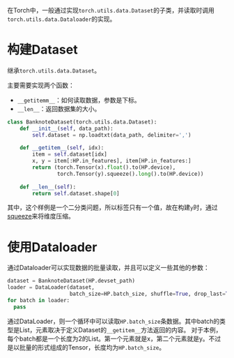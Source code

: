在Torch中，一般通过实现`torch.utils.data.Dataset`的子类，并读取时调用`torch.utils.data.Dataloader`的实现。

# 构建Dataset

继承`torch.utils.data.Dataset`。

主要需要实现两个函数：
- `__getitemm__`：如何读取数据，参数是下标。
- `__len__`：返回数据集的大小。
```python
class BanknoteDataset(torch.utils.data.Dataset):  
    def __init__(self, data_path):  
        self.dataset = np.loadtxt(data_path, delimiter=',')  
  
    def __getitem__(self, idx):  
        item = self.dataset[idx]  
        x, y = item[:HP.in_features], item[HP.in_features:]  
        return (torch.Tensor(x).float().to(HP.device),  
                torch.Tensor(y).squeeze().long().to(HP.device))  
  
    def __len__(self):  
        return self.dataset.shape[0]
```

其中，这个样例是一个二分类问题，所以标签只有一个值，故在构建`y`时，通过[squeeze](维度变换.md#squeeze)来将维度压缩。

# 使用Dataloader

通过Dataloader可以实现数据的批量读取，并且可以定义一些其他的参数：
```python
dataset = BanknoteDataset(HP.devset_path)  
loader = DataLoader(dataset, 
					batch_size=HP.batch_size, shuffle=True, drop_last=True)
for batch in loader:
  pass
```

通过DataLoader，则一个循环中可以读取`HP.batch_size`条数据。其中batch的类型是List，元素取决于定义Dataset的`__getitem__`方法返回的内容。
对于本例，每个batch都是一个长度为2的List。第一个元素就是x，第二个元素就是y。不过是以批量的形式组成的Tensor，长度均为`HP.batch_size`。